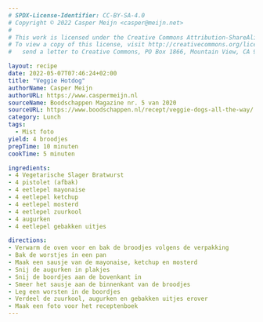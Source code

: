 ```yaml
---
# SPDX-License-Identifier: CC-BY-SA-4.0
# Copyright © 2022 Casper Meijn <casper@meijn.net>
# 
# This work is licensed under the Creative Commons Attribution-ShareAlike 4.0 International License. 
# To view a copy of this license, visit http://creativecommons.org/licenses/by-sa/4.0/ or 
#   send a letter to Creative Commons, PO Box 1866, Mountain View, CA 94042, USA.

layout: recipe
date: 2022-05-07T07:46:24+02:00
title: "Veggie Hotdog"
authorName: Casper Meijn
authorURL: https://www.caspermeijn.nl
sourceName: Boodschappen Magazine nr. 5 van 2020
sourceURL: https://www.boodschappen.nl/recept/veggie-dogs-all-the-way/
category: Lunch
tags:
  - Mist foto
yield: 4 broodjes
prepTime: 10 minuten
cookTime: 5 minuten 

ingredients:
- 4 Vegetarische Slager Bratwurst
- 4 pistolet (afbak)
- 4 eetlepel mayonaise
- 4 eetlepel ketchup
- 4 eetlepel mosterd
- 4 eetlepel zuurkool
- 4 augurken
- 4 eetlepel gebakken uitjes

directions:
- Verwarm de oven voor en bak de broodjes volgens de verpakking
- Bak de worstjes in een pan
- Maak een sausje van de mayonaise, ketchup en mosterd
- Snij de augurken in plakjes
- Snij de boordjes aan de bovenkant in
- Smeer het sausje aan de binnenkant van de broodjes
- Leg een worsten in de boordjes
- Verdeel de zuurkool, augurken en gebakken uitjes erover
- Maak een foto voor het receptenboek
---
```

